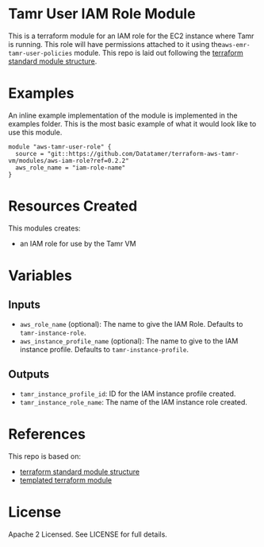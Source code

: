 # Tamr User IAM Role Module
This is a terraform module for an IAM role for the EC2 instance where Tamr is running. This role will have permissions attached to it using the`aws-emr-tamr-user-policies` module.
This repo is laid out following the [terraform standard module structure](https://www.terraform.io/docs/modules/index.html#standard-module-structure).

# Examples
An inline example implementation of the module is implemented in the examples folder.
This is the most basic example of what it would look like to use this module.

```
module "aws-tamr-user-role" {
  source = "git::https://github.com/Datatamer/terraform-aws-tamr-vm/modules/aws-iam-role?ref=0.2.2"
  aws_role_name = "iam-role-name"
}
```

# Resources Created
This modules creates:
* an IAM role for use by the Tamr VM

# Variables
## Inputs
* `aws_role_name` (optional): The name to give the IAM Role. Defaults to `tamr-instance-role`.
* `aws_instance_profile_name` (optional): The name to give to the IAM instance profile. Defaults to `tamr-instance-profile`.

## Outputs
* `tamr_instance_profile_id`: ID for the IAM instance profile created.
* `tamr_instance_role_name`: The name of the IAM instance role created.

# References
This repo is based on:
* [terraform standard module structure](https://www.terraform.io/docs/modules/index.html#standard-module-structure)
* [templated terraform module](https://github.com/tmknom/template-terraform-module)

# License
Apache 2 Licensed. See LICENSE for full details.
